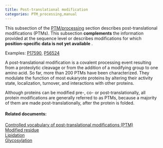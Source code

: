 ```yaml
---
title: Post-translational modification
categories: PTM_processing,manual
---
```


This subsection of the [PTM/processing](http://www.uniprot.org/help/ptm%5Fprocessing%5Fsection) section describes post-translational modifications (PTMs). This subsection **complements** the information provided at the sequence level or describes modifications for which **position-specific data is not yet available** .

Examples: [P17590](https://www.uniprot.org/uniprotkb/P17590#ptm%5Fprocessing), [P56524](https://www.uniprot.org/uniprotkb/P56524#ptm%5Fprocessing)

A post-translational modification is a covalent processing event resulting from a proteolytic cleavage or from the addition of a modifying group to one amino acid. So far, more than 200 PTMs have been characterized. They modulate the function of most eukaryote proteins by altering their activity state, localization, turnover, and interactions with other proteins.

Although proteins can be modified pre-, co- or post-translationally, all protein modifications are generally referred to as PTMs, because a majority of them are made post-translationally, after the protein is folded.

#### Related documents:

[Controlled vocabulary of post-translational modifications (PTM)](http://www.uniprot.org/docs/ptmlist)  
[Modified residue](http://www.uniprot.org/help/mod%5Fres)  
[Lipidation](http://www.uniprot.org/help/lipid)  
[Glycosylation](http://www.uniprot.org/help/carbohyd)
